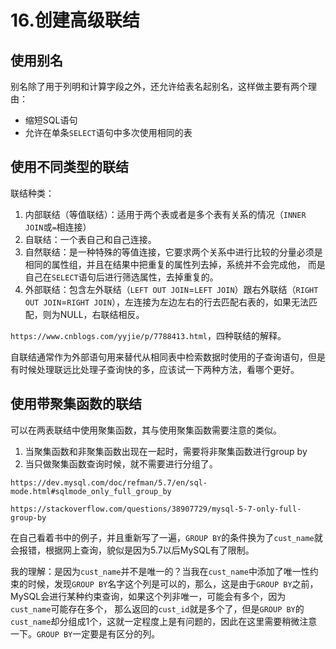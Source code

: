 # 16.创建高级联结

## 使用别名
别名除了用于列明和计算字段之外，还允许给表名起别名，这样做主要有两个理由：
* 缩短SQL语句
* 允许在单条`SELECT`语句中多次使用相同的表

## 使用不同类型的联结
联结种类：
1. 内部联结（等值联结）：适用于两个表或者是多个表有关系的情况（`INNER JOIN`或`=`相连接）
2. 自联结：一个表自己和自己连接。
3. 自然联结：是一种特殊的等值连接，它要求两个关系中进行比较的分量必须是相同的属性组，并且在结果中把重复的属性列去掉，系统并不会完成他， 而是自己在`SELECT`语句后进行筛选属性，去掉重复的。
4. 外部联结：包含左外联结（`LEFT OUT JOIN`=`LEFT JOIN`）跟右外联结（`RIGHT OUT JOIN`=`RIGHT JOIN`），左连接为左边左右的行去匹配右表的，如果无法匹配，则为NULL，右联结相反。


`https://www.cnblogs.com/yyjie/p/7788413.html`，四种联结的解释。

自联结通常作为外部语句用来替代从相同表中检索数据时使用的子查询语句，但是有时候处理联远比处理子查询快的多，应该试一下两种方法，看哪个更好。

## 使用带聚集函数的联结

可以在两表联结中使用聚集函数，其与使用聚集函数需要注意的类似。

1. 当聚集函数和非聚集函数出现在一起时，需要将非聚集函数进行group by
2. 当只做聚集函数查询时候，就不需要进行分组了。

`https://dev.mysql.com/doc/refman/5.7/en/sql-mode.html#sqlmode_only_full_group_by`

`https://stackoverflow.com/questions/38907729/mysql-5-7-only-full-group-by`

在自己看着书中的例子，并且重新写了一遍，`GROUP BY`的条件换为了`cust_name`就会报错，根据网上查询，貌似是因为5.7以后MySQL有了限制。

我的理解：是因为`cust_name`并不是唯一的？当我在`cust_name`中添加了唯一性约束的时候，发现`GROUP BY`名字这个列是可以的，那么，这是由于`GROUP BY`之前，MySQL会进行某种约束查询，如果这个列非唯一，可能会有多个，因为`cust_name`可能存在多个， 那么返回的`cust_id`就是多个了，但是`GROUP BY`的`cust_name`却分组成1个，这就一定程度上是有问题的，因此在这里需要稍微注意一下。`GROUP BY`一定要是有区分的列。
